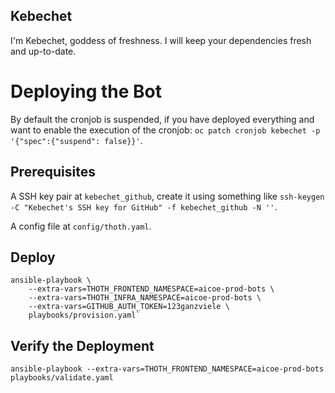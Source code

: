 Kebechet
--------

I'm Kebechet, goddess of freshness. I will keep your dependencies fresh and up-to-date.



# Deploying the Bot

By default the cronjob is suspended, if you have deployed everything and want to enable the execution of the cronjob: `oc patch cronjob kebechet -p '{"spec":{"suspend": false}}'`.

## Prerequisites

A SSH key pair at `kebechet_github`, create it using something like `ssh-keygen -C "Kebechet's SSH key for GitHub" -f kebechet_github -N ''`.

A config file at `config/thoth.yaml`.

## Deploy

```shell
ansible-playbook \
    --extra-vars=THOTH_FRONTEND_NAMESPACE=aicoe-prod-bots \
    --extra-vars=THOTH_INFRA_NAMESPACE=aicoe-prod-bots \
    --extra-vars=GITHUB_AUTH_TOKEN=123ganzviele \
    playbooks/provision.yaml`
```

## Verify the Deployment

`ansible-playbook --extra-vars=THOTH_FRONTEND_NAMESPACE=aicoe-prod-bots playbooks/validate.yaml `
